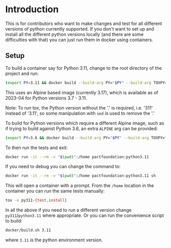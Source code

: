 # Introduction

This is for contributors who want to make changes and test for all different versions of python currently supported. If you don't want to set up and install all the different python versions locally (and there are some difficulties with that) you can just run them in docker using containers.

## Setup

To build a container say for Python 3.11, change to the root directory of the project and run:

```bash
(export PY=3.11 && docker build --build-arg PY="$PY" --build-arg TOXPY="$(sed 's/\.//' <<< "$PY")" -t pactfoundation:python${PY} -f docker/Dockerfile .)
```

This uses an Alpine based image (currently 3.17), which is available as of 2023-04 for Python versions 3.7 - 3.11.

Note: To run tox, the Python version without the '.' is required, i.e. '311' instead of '3.11', so some manipulation with `sed` is used to remove the '.'

To build for Python versions which require a different Alpine image, such as if trying to build against Python 3.6, an extra `ALPINE` arg can be provided:

```bash
(export PY=3.6 && docker build --build-arg PY="$PY" --build-arg TOXPY="$(sed 's/\.//' <<< "$PY")" --build-arg ALPINE=3.15 -t pactfoundation:python${PY} -f docker/Dockerfile .)
```

To then run the tests and exit:

```bash
docker run -it --rm -v "$(pwd)":/home pactfoundation:python3.11
```

If you need to debug you can change the command to:

```bash
docker run -it --rm -v "$(pwd)":/home pactfoundation:python3.11 sh
```

This will open a container with a prompt. From the `/home` location in the container you can run the same tests manually:

```bash
tox -e py311-{test,install}
```

In all the above if you need to run a different version change `py311`/`python3.11` where appropriate. Or you can run the convenience script to build:

```bash
docker/build.sh 3.11
```

where `3.11` is the python environment version.
